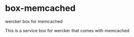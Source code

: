 box-memcached
=============

wercker box for memcached

This is a service box for wercker that comes with memcached
